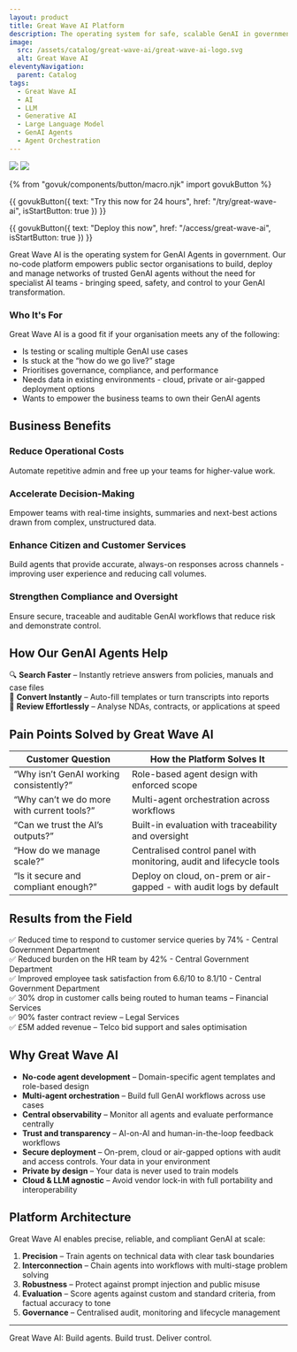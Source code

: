 ```yaml
---
layout: product
title: Great Wave AI Platform
description: The operating system for safe, scalable GenAI in government
image:
  src: /assets/catalog/great-wave-ai/great-wave-ai-logo.svg
  alt: Great Wave AI
eleventyNavigation:
  parent: Catalog
tags:
  - Great Wave AI
  - AI
  - LLM
  - Generative AI
  - Large Language Model
  - GenAI Agents
  - Agent Orchestration
---
```


![](https://img.shields.io/badge/provider-Great_Wave_AI-purple)
![](https://img.shields.io/badge/owner-private_sector-orange)

{% from "govuk/components/button/macro.njk" import govukButton %}

{{ govukButton({
  text: "Try this now for 24 hours",
  href: "/try/great-wave-ai",
  isStartButton: true
}) }}
</br>

{{ govukButton({
  text: "Deploy this now",
  href: "/access/great-wave-ai",
  isStartButton: true
}) }}

Great Wave AI is the operating system for GenAI Agents in government. Our no-code platform empowers public sector organisations to build, deploy and manage networks of trusted GenAI agents without the need for specialist AI teams - bringing speed, safety, and control to your GenAI transformation.

### Who It's For

Great Wave AI is a good fit if your organisation meets any of the following:

- Is testing or scaling multiple GenAI use cases
- Is stuck at the “how do we go live?” stage
- Prioritises governance, compliance, and performance
- Needs data in existing environments - cloud, private or air-gapped deployment options
- Wants to empower the business teams to own their GenAI agents

## Business Benefits

### Reduce Operational Costs

Automate repetitive admin and free up your teams for higher-value work.

### Accelerate Decision-Making

Empower teams with real-time insights, summaries and next-best actions drawn from complex, unstructured data.

### Enhance Citizen and Customer Services

Build agents that provide accurate, always-on responses across channels - improving user experience and reducing call volumes.

### Strengthen Compliance and Oversight

Ensure secure, traceable and auditable GenAI workflows that reduce risk and demonstrate control.

## How Our GenAI Agents Help

🔍 **Search Faster** – Instantly retrieve answers from policies, manuals and case files  
📝 **Convert Instantly** – Auto-fill templates or turn transcripts into reports  
📄 **Review Effortlessly** – Analyse NDAs, contracts, or applications at speed

## Pain Points Solved by Great Wave AI

| **Customer Question**                      | **How the Platform Solves It**                                       |
| ------------------------------------------ | -------------------------------------------------------------------- |
| “Why isn’t GenAI working consistently?”    | Role-based agent design with enforced scope                          |
| “Why can’t we do more with current tools?” | Multi-agent orchestration across workflows                           |
| “Can we trust the AI’s outputs?”           | Built-in evaluation with traceability and oversight                  |
| “How do we manage scale?”                  | Centralised control panel with monitoring, audit and lifecycle tools |
| “Is it secure and compliant enough?”       | Deploy on cloud, on-prem or air-gapped - with audit logs by default  |

## Results from the Field

✅ Reduced time to respond to customer service queries by 74% - Central Government Department  
✅ Reduced burden on the HR team by 42% - Central Government Department  
✅ Improved employee task satisfaction from 6.6/10 to 8.1/10 - Central Government Department  
✅ 30% drop in customer calls being routed to human teams – Financial Services  
✅ 90% faster contract review – Legal Services  
✅ £5M added revenue – Telco bid support and sales optimisation

## Why Great Wave AI

- **No-code agent development** – Domain-specific agent templates and role-based design
- **Multi-agent orchestration** – Build full GenAI workflows across use cases
- **Central observability** – Monitor all agents and evaluate performance centrally
- **Trust and transparency** – AI-on-AI and human-in-the-loop feedback workflows
- **Secure deployment** – On-prem, cloud or air-gapped options with audit and access controls. Your data in your environment
- **Private by design** – Your data is never used to train models
- **Cloud & LLM agnostic** – Avoid vendor lock-in with full portability and interoperability

## Platform Architecture

Great Wave AI enables precise, reliable, and compliant GenAI at scale:

1. **Precision** – Train agents on technical data with clear task boundaries
2. **Interconnection** – Chain agents into workflows with multi-stage problem solving
3. **Robustness** – Protect against prompt injection and public misuse
4. **Evaluation** – Score agents against custom and standard criteria, from factual accuracy to tone
5. **Governance** – Centralised audit, monitoring and lifecycle management

---

Great Wave AI: Build agents. Build trust. Deliver control.
